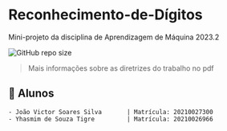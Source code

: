 # Reconhecimento-de-Dígitos
Mini-projeto da disciplina de Aprendizagem de Máquina 2023.2

![GitHub repo size](https://img.shields.io/github/repo-size/iuricode/README-template?style=for-the-badge)

> Mais informações sobre as diretrizes do trabalho no pdf
## 🤝 Alunos

    - João Victor Soares Silva       | Matrícula: 20210027300 
    - Yhasmim de Souza Tigre         | Matrícula: 20210026966
